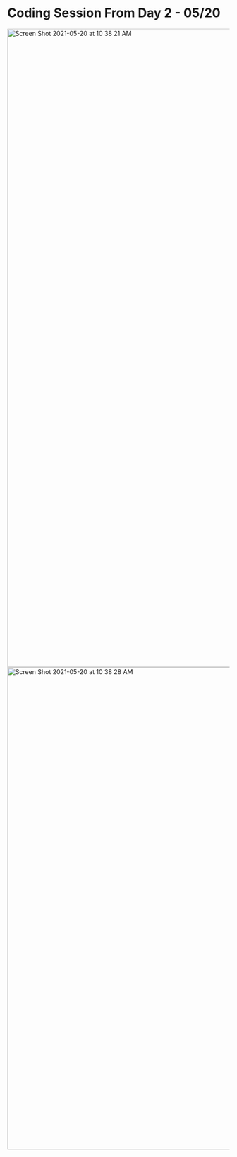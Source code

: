 # Coding Session From Day 2 - 05/20
<img width="1447" alt="Screen Shot 2021-05-20 at 10 38 21 AM" src="https://user-images.githubusercontent.com/25145605/119024050-86cff100-b957-11eb-8943-91a58161c8c7.png">

<img width="1093" alt="Screen Shot 2021-05-20 at 10 38 28 AM" src="https://user-images.githubusercontent.com/25145605/119024094-92bbb300-b957-11eb-8f47-cf8efdd27e56.png">

